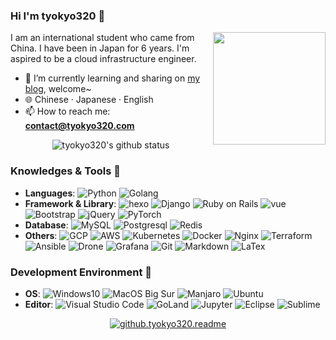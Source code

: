 
### Hi I'm tyokyo320 👋

<!-- **tyokyo320/tyokyo320** is a ✨ _special_ ✨ repository because its `README.md` (this file) appears on your GitHub profile. -->

<img align="right" width="180px" src="https://blog.tyokyo320.com/about/spyfamily.jpg" />

I am an international student who came from China. I have been in Japan for 6 years. I'm aspired to be a cloud infrastructure engineer.

- 🌱 I’m currently learning and sharing on [my blog](https://blog.tyokyo320.com), welcome~
- :globe_with_meridians: Chinese · Japanese · English
- 📫 How to reach me: **contact@tyokyo320.com**

<p align="center"> 
  <img src="https://github-readme-stats.vercel.app/api?username=tyokyo320&show_icons=true&icon_color=CE1D2D&text_color=718096&bg_color=ffffff&hide_title=true" alt="tyokyo320's github status"/>
  <!-- <img src="https://github-readme-stats.vercel.app/api/top-langs/?username=tyokyo320&theme=vue&layout=compact&hide_title=true"> -->
</p>

### Knowledges & Tools 🐾

- **Languages**: ![Python](https://img.shields.io/badge/Python-3572a5?style=popout&logo=python&logoColor=white) ![Golang](https://img.shields.io/badge/-Golang-00add8?style=popout&logo=go&logoColor=white)
- **Framework & Library**: ![hexo](https://img.shields.io/badge/-Hexo-0E83CD.svg?logo=hexo&style=popout&logoColor=white) ![Django](https://img.shields.io/badge/-Django-092E20?style=popout&logo=django) ![Ruby on Rails](https://img.shields.io/badge/-Rails-CC0000.svg?logo=ruby%20on%20rails&style=popout&logoColor=white) ![vue](https://img.shields.io/badge/-Vue.js-4FC08D.svg?logo=vue.js&style=popoutt&logoColor=white) ![Bootstrap](https://img.shields.io/badge/-Bootstrap-563D7C.svg?logo=bootstrap&style=popout&logoColor=white) ![jQuery](https://img.shields.io/badge/-jQuery-0769AD?style=popout&logo=jquery) ![PyTorch](https://img.shields.io/badge/-PyTorch-ee4c2c?style=flat-square&logo=pytorch&logoColor=white)
- **Database**: ![MySQL](https://img.shields.io/badge/-Mysql-4479A1.svg?logo=mysql&style=popout&logoColor=white) ![Postgresql](https://img.shields.io/badge/-Postgresql-336791.svg?logo=postgresql&style=popout&logoColor=white) ![Redis](https://img.shields.io/badge/-Redis-D82C20.svg?logo=redis&style=popout&logoColor=white)
- **Others**: ![GCP](https://img.shields.io/badge/-Google%20cloud-4285F4.svg?logo=google-cloud&style=popout&logoColor=white) ![AWS](https://img.shields.io/badge/-Amazon%20aws-232F3E.svg?logo=amazon-aws&style=popout&logoColor=white) ![Kubernetes](https://img.shields.io/badge/-Kubernetes-326CE5.svg?logo=kubernetes&style=popout&logoColor=white) ![Docker](https://img.shields.io/badge/-Docker-2496ed?style=popout&logo=docker&logoColor=white) ![Nginx](https://img.shields.io/badge/-Nginx-269539.svg?logo=nginx&style=popout&logoColor=white) ![Terraform](https://img.shields.io/badge/-Terraform-563D7C.svg?logo=Terraform&style=popout) ![Ansible](https://img.shields.io/badge/-Ansible-EE0000.svg?logo=ansible&style=popout) ![Drone](https://img.shields.io/badge/-Drone-212121.svg?logo=drone&style=popout) ![Grafana](https://img.shields.io/badge/-Grafana-F46800.svg?logo=grafana&style=popout&logoColor=white) ![Git](https://img.shields.io/badge/-Git-f05032?style=popout&logo=git&logoColor=white) ![Markdown](https://img.shields.io/badge/-Markdown-000000.svg?logo=markdown&style=popout&logoColor=white) ![LaTex](https://img.shields.io/badge/-LaTeX-008080.svg?logo=LaTeX&style=popout&logoColor=white)

### Development Environment 🍻

- **OS**: ![Windows10](https://img.shields.io/badge/Windows-0078D6?style=popout&logo=windows&logoColor=white) ![MacOS Big Sur](https://img.shields.io/badge/macOS-e03a3a?style=popout&logo=apple&logoColor=white) ![Manjaro](https://img.shields.io/badge/-Manjaro-35BF5C.svg?logo=manjaro&style=popout&logoColor=white) ![Ubuntu](https://img.shields.io/badge/-Ubuntu-E95420.svg?logo=ubuntu&style=popout&logoColor=white)
- **Editor**: ![Visual Studio Code](https://img.shields.io/badge/-Visual%20Studio%20Code-007ACC.svg?logo=visualstudiocode&style=popout&logoColor=white) ![GoLand](https://img.shields.io/badge/-GoLand-000000.svg?logo=goland&style=popout&logoColor=white) ![Jupyter](https://img.shields.io/badge/-Jupyter-F37626.svg?logo=jupyter&style=popout&logoColor=white) ![Eclipse](https://img.shields.io/badge/-Eclipseide-2C2255.svg?logo=eclipseide&style=popout&logoColor=white) ![Sublime](https://img.shields.io/badge/-Sublime%20Text-ff9800?style=popout&logo=sublimetext&logoColor=white)

<p align="center">
  <a href="https://count.getloli.com/">
    <img src="https://count.getloli.com/get/@tyokyo320?theme=rule34" alt="github.tyokyo320.readme">
  </a>
</p>

<!--
- 🔭 I’m currently working on ...
- 👯 I’m looking to collaborate on ...
- 🤔 I’m looking for help with ...
- 💬 Ask me about ...
- 😄 Pronouns: ...
- ⚡ Fun fact: ...
-->



<!-- ![AWS](https://img.shields.io/badge/-Amazon%20aws-232F3E.svg?logo=amazon-aws&style=popout&logoColor=white) -->
